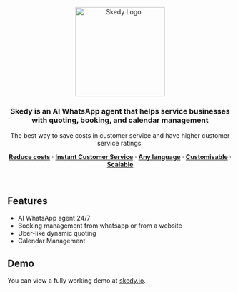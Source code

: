 <p align="center">
  <a href="https://skedy.io/">
    <img width="200" src="https://skedy.io/_next/image?url=%2F_next%2Fstatic%2Fmedia%2FSkedyLogo.038dc846.png&w=1080&q=75" alt="Skedy Logo">
  </a>
</p>

<h3 align="center">
  Skedy is an AI WhatsApp agent that helps service businesses with quoting, booking, and calendar management
</h3>



<p align="center">
 The best way to save costs in customer service and have higher customer service ratings.
</p>

<p align="center">
  <a href="#features"><strong>Reduce costs</strong></a> ·
  <a href="#demo"><strong>Instant Customer Service</strong></a> ·
  <a href="#deploy-to-vercel"><strong>Any language</strong></a> ·
  <a href="#clone-and-run-locally"><strong>Customisable</strong></a> ·
  <a href="#feedback-and-issues"><strong>Scalable</strong></a>
</p>
<br/>

## Features

  - AI WhatsApp agent 24/7
  - Booking management from whatsapp or from a website
  - Uber-like dynamic quoting
  - Calendar Management

## Demo

You can view a fully working demo at [skedy.io](https://skedy.io/).
